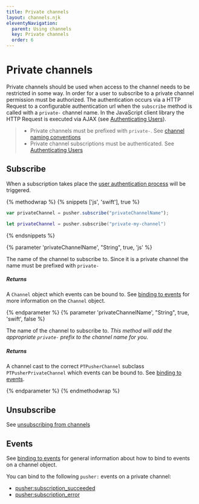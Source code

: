 ```yaml
---
title: Private channels
layout: channels.njk
eleventyNavigation:
  parent: Using channels
  key: Private channels
  order: 6
---
```


# Private channels

Private channels should be used when access to the channel needs to be restricted in some way. In order for a user to subscribe to a private channel permission must be authorized. The authentication occurs via a HTTP Request to a configurable authentication url when the `subscribe` method is called with a `private-` channel name. In the JavaScript client library the HTTP Request is executed via AJAX (see [Authenticating Users](/docs/channels/server_api/authenticating-users)).

> - Private channels must be prefixed with `private-`. See [channel naming conventions](/docs/channels/using_channels/channels#channel-naming-conventions)
> - Private channel subscriptions must be authenticated. See [Authenticating Users](/docs/channels/server_api/authenticating-users)

## Subscribe

When a subscription takes place the [user authentication process](/docs/channels/server_api/authenticating-users) will be triggered.

{% methodwrap %}
{% snippets ['js', 'swift'], true %}

```js
var privateChannel = pusher.subscribe("privateChannelName");
```

```swift
let privateChannel = pusher.subscribe("private-my-channel")
```

{% endsnippets %}

{% parameter 'privateChannelName', "String", true, 'js' %}

The name of the channel to subscribe to. Since it is a private channel the name must be prefixed with `private-`

##### Returns

A `Channel` object which events can be bound to. See [binding to events](/docs/channels/using_channels/events#binding-to-events) for more information on the `Channel` object.

{% endparameter %}
{% parameter 'privateChannelName', "String", true, 'swift', false %}

The name of the channel to subscribe to. _This method will add the appropriate `private-` prefix to the channel name for you_.

##### Returns

A channel cast to the correct `PTPusherChannel` subclass `PTPusherPrivateChannel` which events can be bound to. See [binding to events](/docs/channels/using_channels/events#binding-to-events).

{% endparameter %}
{% endmethodwrap %}

## Unsubscribe

See [unsubscribing from channels](/docs/channels/using_channels/public-channels#unsubscribe)

## Events

See [binding to events](/docs/channels/using_channels/events#binding-to-events) for general information about how to bind to events on a channel object.

You can bind to the following `pusher:` events on a private channel:

- [pusher:subscription_succeeded](/docs/channels/using_channels/events#pusher-subscription-succeeded)
- [pusher:subscription_error](/docs/channels/using_channels/events#pusher-subscription-error)
